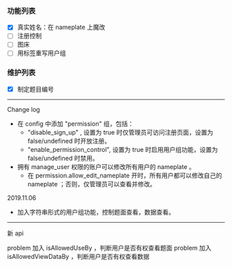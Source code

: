### 功能列表

- [x] 真实姓名：在 nameplate 上魔改
- [ ] 注册控制
- [ ] 图床
- [ ] 用标签重写用户组

### 维护列表

- [x] 制定题目编号

---

Change log

- 在 config 中添加 "permission" 组，包括：
  - "disable_sign_up" , 设置为 true 时仅管理员可访问注册页面，设置为 false/undefined 时开放注册。
  - "enable_permission_control", 设置为 true 时启用用户组功能，设置为 false/undefined 时禁用。
- 拥有 manage_user 权限的账户可以修改所有用户的 nameplate 。
  - 在 permission.allow_edit_nameplate 开时，所有用户都可以修改自己的 nameplate ；否则，仅管理员可以查看并修改。

2019.11.06

- 加入字符串形式的用户组功能，控制题面查看，数据查看。

---

新 api

problem 加入 isAllowedUseBy ，判断用户是否有权查看题面
problem 加入 isAllowedViewDataBy ，判断用户是否有权查看数据